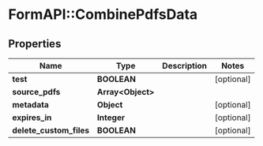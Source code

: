 # FormAPI::CombinePdfsData

## Properties
Name | Type | Description | Notes
------------ | ------------- | ------------- | -------------
**test** | **BOOLEAN** |  | [optional] 
**source_pdfs** | **Array&lt;Object&gt;** |  | 
**metadata** | **Object** |  | [optional] 
**expires_in** | **Integer** |  | [optional] 
**delete_custom_files** | **BOOLEAN** |  | [optional] 


